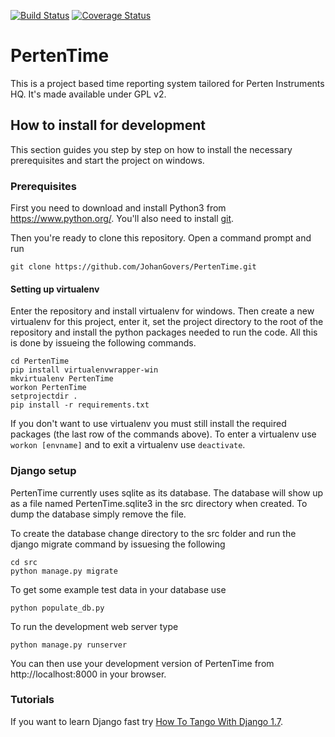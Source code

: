 [![Build Status](https://secure.travis-ci.org/JohanGovers/PertenTime.png?branch=master)](https://travis-ci.org/JohanGovers/PertenTime) [![Coverage Status](https://coveralls.io/repos/JohanGovers/PertenTime/badge.png)](https://coveralls.io/r/JohanGovers/PertenTime)

# PertenTime
This is a project based time reporting system tailored for Perten Instruments HQ. It's made available under GPL v2.


## How to install for development
This section guides you step by step on how to install the necessary prerequisites and start the project on windows.

### Prerequisites
First you need to download and install Python3 from https://www.python.org/. You'll also need to install [git](http://git-scm.com/downloads).

Then you're ready to clone this repository. Open a command prompt and run

```
git clone https://github.com/JohanGovers/PertenTime.git
```

#### Setting up virtualenv
Enter the repository and install virtualenv for windows. Then create a new virtualenv for this project, enter it, set the project directory to the root of the repository and install the python packages needed to run the code. All this is done by issueing the following commands.

```
cd PertenTime
pip install virtualenvwrapper-win
mkvirtualenv PertenTime
workon PertenTime
setprojectdir .
pip install -r requirements.txt
```

If you don't want to use virtualenv you must still install the required packages (the last row of the commands above). To enter a virtualenv use ```workon [envname]``` and to exit a virtualenv use ```deactivate```.

### Django setup
PertenTime currently uses sqlite as its database. The database will show up as a file named PertenTime.sqlite3 in the src directory when created. To dump the database simply remove the file.

To create the database change directory to the src folder and run the django migrate command by issuesing the following

```
cd src
python manage.py migrate
```

To get some example test data in your database use
```
python populate_db.py
```

To run the development web server type
```
python manage.py runserver
```

You can then use your development version of PertenTime from http://localhost:8000 in your browser.

### Tutorials
If you want to learn Django fast try [How To Tango With Django 1.7](http://www.tangowithdjango.com/book17/index.html).

